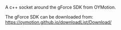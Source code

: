 A c++ socket around the gForce SDK from OYMotion.

The gForce SDK can be downloaded from:
https://oymotion.github.io/downloadList/Download/
